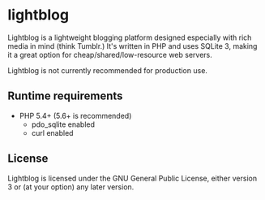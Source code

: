 # lightblog

Lightblog is a lightweight blogging platform designed especially with rich media 
in mind (think Tumblr.) It's written in PHP and uses SQLite 3, making it a great 
option for cheap/shared/low-resource web servers.

Lightblog is not currently recommended for production use.

## Runtime requirements

 * PHP 5.4+ (5.6+ is recommended)
   * pdo_sqlite enabled
   * curl enabled

## License

Lightblog is licensed under the GNU General Public License, either version 3 or 
(at your option) any later version.